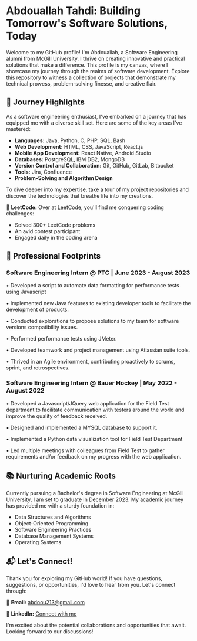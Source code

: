 # Abdouallah Tahdi: Building Tomorrow's Software Solutions, Today

Welcome to my GitHub profile! I'm Abdouallah, a Software Engineering alumni from McGill University. I thrive on creating innovative and practical solutions that make a difference. This profile is my canvas, where I showcase my journey through the realms of software development. Explore this repository to witness a collection of projects that demonstrate my technical prowess, problem-solving finesse, and creative flair.

## 🚀 Journey Highlights

As a software engineering enthusiast, I've embarked on a journey that has equipped me with a diverse skill set. Here are some of the key areas I've mastered:

- **Languages:** Java, Python, C, PHP, SQL, Bash
- **Web Development:** HTML, CSS, JavaScript, React.js
- **Mobile App Development:** React Native, Android Studio
- **Databases:** PostgreSQL, IBM DB2, MongoDB
- **Version Control and Collaboration:** Git, GitHub, GitLab, Bitbucket
- **Tools:** Jira, Confluence
- **Problem-Solving and Algorithm Design**

To dive deeper into my expertise, take a tour of my project repositories and discover the technologies that breathe life into my creations.

🔗 **LeetCode:** Over at [LeetCode](https://leetcode.com/Abdoou213/), you'll find me conquering coding challenges:
- Solved 300+ LeetCode problems
- An avid contest participant
- Engaged daily in the coding arena

## 💼 Professional Footprints

### Software Engineering Intern @ PTC | June 2023 - August 2023
•	Developed a script to automate data formatting for performance tests using Javascript 

•	Implemented new Java features to existing developer tools to facilitate the development of products.

•	Conducted explorations to propose solutions to my team for software versions compatibility issues.

•	Performed performance tests using JMeter.

•	Developed teamwork and project management using Atlassian suite tools.

•	Thrived in an Agile environment, contributing proactively to scrums, sprint, and retrospectives.


### Software Engineering Intern @ Bauer Hockey | May 2022 - August 2022
•	Developed a Javascript/JQuery web application for the Field Test department to facilitate communication with testers around the world and improve the quality of feedback received.

•	Designed and implemented a MYSQL database to support it.

•	Implemented a Python data visualization tool for Field Test Department

•	Led multiple meetings with colleagues from Field Test to gather requirements and/or feedback on my progress with the web application.

## 📚 Nurturing Academic Roots

Currently pursuing a Bachelor's degree in Software Engineering at McGill University, I am set to graduate in December 2023. My academic journey has provided me with a sturdy foundation in:

- Data Structures and Algorithms
- Object-Oriented Programming
- Software Engineering Practices
- Database Management Systems
- Operating Systems

## 📬 Let's Connect!

Thank you for exploring my GitHub world! If you have questions, suggestions, or opportunities, I'd love to hear from you. Let's connect through:

📧 **Email:** abdoou213@gmail.com

💼 **LinkedIn:** [Connect with me](https://www.linkedin.com/in/abdouallah-tahdi-840335228/)

I'm excited about the potential collaborations and opportunities that await. Looking forward to our discussions!

